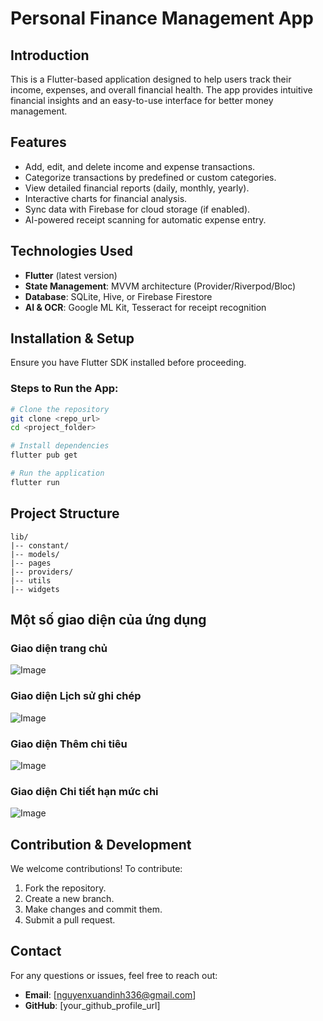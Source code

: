 # Personal Finance Management App

## Introduction
This is a Flutter-based application designed to help users track their income, expenses, and overall financial health. The app provides intuitive financial insights and an easy-to-use interface for better money management.

## Features
- Add, edit, and delete income and expense transactions.
- Categorize transactions by predefined or custom categories.
- View detailed financial reports (daily, monthly, yearly).
- Interactive charts for financial analysis.
- Sync data with Firebase for cloud storage (if enabled).
- AI-powered receipt scanning for automatic expense entry.

## Technologies Used
- **Flutter** (latest version)
- **State Management**: MVVM architecture (Provider/Riverpod/Bloc)
- **Database**: SQLite, Hive, or Firebase Firestore
- **AI & OCR**: Google ML Kit, Tesseract for receipt recognition

## Installation & Setup
Ensure you have Flutter SDK installed before proceeding.

### Steps to Run the App:
```sh
# Clone the repository
git clone <repo_url>
cd <project_folder>

# Install dependencies
flutter pub get

# Run the application
flutter run
```

## Project Structure
```
lib/
|-- constant/      
|-- models/    
|-- pages
|-- providers/   
|-- utils
|-- widgets  
```

## Một số giao diện của ứng dụng
### Giao diện trang chủ
![Image](https://private-user-images.githubusercontent.com/115705231/424798622-12d95a73-18f2-4309-b364-43884af8a818.jpg?jwt=eyJhbGciOiJIUzI1NiIsInR5cCI6IkpXVCJ9.eyJpc3MiOiJnaXRodWIuY29tIiwiYXVkIjoicmF3LmdpdGh1YnVzZXJjb250ZW50LmNvbSIsImtleSI6ImtleTUiLCJleHAiOjE3NDI0MzkxOTIsIm5iZiI6MTc0MjQzODg5MiwicGF0aCI6Ii8xMTU3MDUyMzEvNDI0Nzk4NjIyLTEyZDk1YTczLTE4ZjItNDMwOS1iMzY0LTQzODg0YWY4YTgxOC5qcGc_WC1BbXotQWxnb3JpdGhtPUFXUzQtSE1BQy1TSEEyNTYmWC1BbXotQ3JlZGVudGlhbD1BS0lBVkNPRFlMU0E1M1BRSzRaQSUyRjIwMjUwMzIwJTJGdXMtZWFzdC0xJTJGczMlMkZhd3M0X3JlcXVlc3QmWC1BbXotRGF0ZT0yMDI1MDMyMFQwMjQ4MTJaJlgtQW16LUV4cGlyZXM9MzAwJlgtQW16LVNpZ25hdHVyZT1lZjI3NzAzYTFlNTVjOTExMDE4ZjM5NDk3ZDFhNmQ0ZDQyYTJlOTM4NGU4MTJjYmU5Y2JiZGQwNGRmOGI5ZmNlJlgtQW16LVNpZ25lZEhlYWRlcnM9aG9zdCJ9.NevWF4c6hrQWGNQaDrWiVY82fYLodUqyOH8vtclS2MU)
### Giao diện Lịch sử ghi chép
![Image](https://private-user-images.githubusercontent.com/115705231/424798203-b5aa6586-c240-4cfb-a816-99f931e0b7df.jpg?jwt=eyJhbGciOiJIUzI1NiIsInR5cCI6IkpXVCJ9.eyJpc3MiOiJnaXRodWIuY29tIiwiYXVkIjoicmF3LmdpdGh1YnVzZXJjb250ZW50LmNvbSIsImtleSI6ImtleTUiLCJleHAiOjE3NDI0MzkxOTIsIm5iZiI6MTc0MjQzODg5MiwicGF0aCI6Ii8xMTU3MDUyMzEvNDI0Nzk4MjAzLWI1YWE2NTg2LWMyNDAtNGNmYi1hODE2LTk5ZjkzMWUwYjdkZi5qcGc_WC1BbXotQWxnb3JpdGhtPUFXUzQtSE1BQy1TSEEyNTYmWC1BbXotQ3JlZGVudGlhbD1BS0lBVkNPRFlMU0E1M1BRSzRaQSUyRjIwMjUwMzIwJTJGdXMtZWFzdC0xJTJGczMlMkZhd3M0X3JlcXVlc3QmWC1BbXotRGF0ZT0yMDI1MDMyMFQwMjQ4MTJaJlgtQW16LUV4cGlyZXM9MzAwJlgtQW16LVNpZ25hdHVyZT1hN2ViODNiNjQ4ZDAxNGI0NWNkYzFjZDBmMmI1MjJhZmQ4NzA5MzU5NDdhOWFhOTBiM2Q2YjhiNTRhOGZkMWQxJlgtQW16LVNpZ25lZEhlYWRlcnM9aG9zdCJ9.NFSiXst6-MpPIM4qj9eQwPIU81fwUl5ILn76FqemmD4)
### Giao diện Thêm chi tiêu
![Image](https://private-user-images.githubusercontent.com/115705231/424798439-82202f3a-7426-4f94-8f5c-9208e219c449.jpg?jwt=eyJhbGciOiJIUzI1NiIsInR5cCI6IkpXVCJ9.eyJpc3MiOiJnaXRodWIuY29tIiwiYXVkIjoicmF3LmdpdGh1YnVzZXJjb250ZW50LmNvbSIsImtleSI6ImtleTUiLCJleHAiOjE3NDI0MzkxOTIsIm5iZiI6MTc0MjQzODg5MiwicGF0aCI6Ii8xMTU3MDUyMzEvNDI0Nzk4NDM5LTgyMjAyZjNhLTc0MjYtNGY5NC04ZjVjLTkyMDhlMjE5YzQ0OS5qcGc_WC1BbXotQWxnb3JpdGhtPUFXUzQtSE1BQy1TSEEyNTYmWC1BbXotQ3JlZGVudGlhbD1BS0lBVkNPRFlMU0E1M1BRSzRaQSUyRjIwMjUwMzIwJTJGdXMtZWFzdC0xJTJGczMlMkZhd3M0X3JlcXVlc3QmWC1BbXotRGF0ZT0yMDI1MDMyMFQwMjQ4MTJaJlgtQW16LUV4cGlyZXM9MzAwJlgtQW16LVNpZ25hdHVyZT1iZDJkZDM5NjNhYzcyODQ3Y2MzMzk2OWI4MGM0NjExYTE5M2NlZDZmODFjNjQ1MWQzY2ZlMGIxYjNjNDQzZmIxJlgtQW16LVNpZ25lZEhlYWRlcnM9aG9zdCJ9.aJMcso5MGfajprnABpZTfzSeC6hHOUGXMCQCvuBxXhs)
### Giao diện Chi tiết hạn mức chi
![Image](https://private-user-images.githubusercontent.com/115705231/424798501-70bb2ca9-24bb-448c-810c-50a2f1257364.jpg?jwt=eyJhbGciOiJIUzI1NiIsInR5cCI6IkpXVCJ9.eyJpc3MiOiJnaXRodWIuY29tIiwiYXVkIjoicmF3LmdpdGh1YnVzZXJjb250ZW50LmNvbSIsImtleSI6ImtleTUiLCJleHAiOjE3NDI0Mzk0MzUsIm5iZiI6MTc0MjQzOTEzNSwicGF0aCI6Ii8xMTU3MDUyMzEvNDI0Nzk4NTAxLTcwYmIyY2E5LTI0YmItNDQ4Yy04MTBjLTUwYTJmMTI1NzM2NC5qcGc_WC1BbXotQWxnb3JpdGhtPUFXUzQtSE1BQy1TSEEyNTYmWC1BbXotQ3JlZGVudGlhbD1BS0lBVkNPRFlMU0E1M1BRSzRaQSUyRjIwMjUwMzIwJTJGdXMtZWFzdC0xJTJGczMlMkZhd3M0X3JlcXVlc3QmWC1BbXotRGF0ZT0yMDI1MDMyMFQwMjUyMTVaJlgtQW16LUV4cGlyZXM9MzAwJlgtQW16LVNpZ25hdHVyZT1iNzNhODAxNGVlNGY1NjIzNGI1YWUxOWYwYWU4YzJiM2Y4MWMzZGQ5YTY5N2RhMDBmMGE5Mjg0YTM1OTViM2U4JlgtQW16LVNpZ25lZEhlYWRlcnM9aG9zdCJ9.9dY4Qp3USRbY5odqt_8lVTcWcwBKRFvIc6Q2PykbcpQ)

## Contribution & Development
We welcome contributions! To contribute:
1. Fork the repository.
2. Create a new branch.
3. Make changes and commit them.
4. Submit a pull request.

## Contact
For any questions or issues, feel free to reach out:
- **Email**: [nguyenxuandinh336@gmail.com]
- **GitHub**: [your_github_profile_url]

